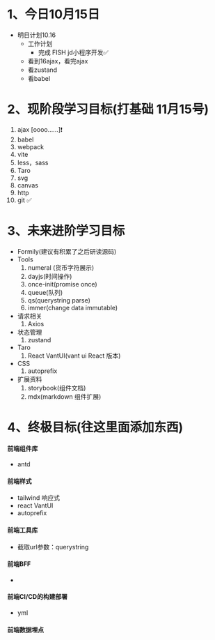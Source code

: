 # 1、今日10月15日
- 明日计划10.16
    - 工作计划
        - 完成 FISH jd小程序开发✅
    - 看到16ajax，看完ajax
    - 看zustand
    - 看babel

# 2、现阶段学习目标(打基础 11月15号)
1. ajax [oooo......]❗️
2. babel 
3. webpack
4. vite
5. less，sass
6. Taro
7. svg
8. canvas
9. http
10. git ✅

# 3、未来进阶学习目标
- Formily(建议有积累了之后研读源码)
- Tools
    1. numeral (货币字符展示)
    2. dayjs(时间操作)
    3. once-init(promise once)
    4. queue(队列)
    5. qs(querystring parse)
    6. immer(change data immutable)
- 请求相关
    1. Axios
- 状态管理
    1. zustand
- Taro
    1. React VantUI(vant ui React 版本)
- CSS
    1. autoprefix
- 扩展资料
    1. storybook(组件文档)
    2. mdx(markdown 组件扩展)

# 4、终极目标(往这里面添加东西)
#### 前端组件库
- antd
#### 前端样式
- tailwind 响应式
- react VantUI
- autoprefix
#### 前端工具库
- 截取url参数：querystring
#### 前端BFF
- 
#### 前端CI/CD的构建部署
- yml
#### 前端数据埋点